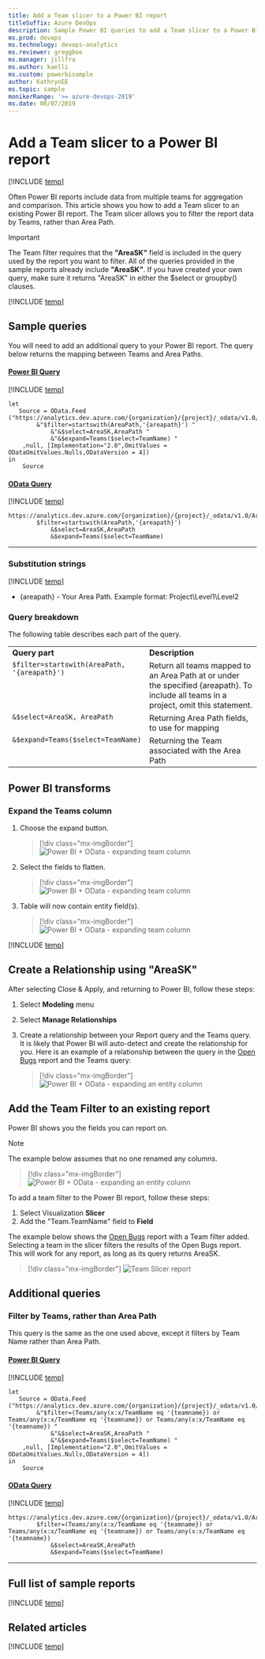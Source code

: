 ```yaml
---
title: Add a Team slicer to a Power BI report
titleSuffix: Azure DevOps
description: Sample Power BI queries to add a Team slicer to a Power BI report
ms.prod: devops
ms.technology: devops-analytics
ms.reviewer: greggboe
ms.manager: jillfra
ms.author: kaelli
ms.custom: powerbisample
author: KathrynEE
ms.topic: sample
monikerRange: '>= azure-devops-2019'
ms.date: 08/07/2019
---
```



# Add a Team slicer to a Power BI report

[!INCLUDE [temp](../_shared/version-azure-devops.md)]

Often Power BI reports include data from multiple teams for aggregation and comparison. This article shows you how to add a Team slicer to an existing Power BI report. The Team slicer allows you to filter the report data by Teams, rather than Area Path.

> [!IMPORTANT]
> The Team filter requires that the **"AreaSK"** field is included in the query used by the report you want to filter. 
> All of the queries provided in the sample reports already include **"AreaSK"**. 
> If you have created your own query, make sure it returns "AreaSK" in either the $select or groupby() clauses.

[!INCLUDE [temp](_shared/sample-required-reading.md)]




## Sample queries

You will need to add an additional query to your Power BI report. The query below returns the mapping between Teams and Area Paths.

#### [Power BI Query](#tab/powerbi/)

[!INCLUDE [temp](_shared/sample-powerbi-query.md)]

```
let
   Source = OData.Feed ("https://analytics.dev.azure.com/{organization}/{project}/_odata/v1.0/Areas?"
        &"$filter=startswith(AreaPath,'{areapath}') "
            &"&$select=AreaSK,AreaPath "
            &"&$expand=Teams($select=TeamName) "
    ,null, [Implementation="2.0",OmitValues = ODataOmitValues.Nulls,ODataVersion = 4]) 
in
    Source
```

#### [OData Query](#tab/odata/)

[!INCLUDE [temp](_shared/sample-odata-query.md)]

```
https://analytics.dev.azure.com/{organization}/{project}/_odata/v1.0/Areas?
        $filter=startswith(AreaPath,'{areapath}')
            &$select=AreaSK,AreaPath
            &$expand=Teams($select=TeamName)
```

***

### Substitution strings

[!INCLUDE [temp](_shared/sample-query-substitutions.md)]
* {areapath} - Your Area Path. Example format: Project\Level1\Level2



### Query breakdown


The following table describes each part of the query.

<table width="90%">
<tbody valign="top">
<tr><td width="25%"><b>Query part</b></td><td><b>Description</b></td><tr>
<tr><td><code>$filter=startswith(AreaPath, '{areapath}')</code></td><td>Return all teams mapped to an Area Path at or under the specified {areapath}. To include all teams in a project, omit this statement.</td><tr>
<tr><td><code>&$select=AreaSK, AreaPath</code></td><td>Returning Area Path fields, to use for mapping</td><tr>
<tr><td><code>&$expand=Teams($select=TeamName)</code></td><td>Returning the Team associated with the Area Path</td><tr>
</tbody>
</table>


## Power BI transforms

### Expand the Teams column

1. Choose the expand button.

    > [!div class="mx-imgBorder"] 
    > ![Power BI + OData - expanding team column](_img/odatapowerbi-expandteam.png)

1. Select the fields to flatten.

    > [!div class="mx-imgBorder"] 
    > ![Power BI + OData - expanding team column](_img/odatapowerbi-expandteam2.png)

1. Table will now contain entity field(s).

    > [!div class="mx-imgBorder"] 
    > ![Power BI + OData - expanding team column](_img/odatapowerbi-expandteam3.png)

[!INCLUDE [temp](_shared/sample-finish-query.md)]

## Create a Relationship using "AreaSK"

After selecting Close & Apply, and returning to Power BI, follow these steps:

1. Select **Modeling** menu
1. Select **Manage Relationships**
1. Create a relationship between your Report query and the Teams query. It is likely that Power BI will auto-detect and create the relationship for you. Here is an example of a relationship between the query in the [Open Bugs](sample-boards-openbugs.md) report and the Teams query:

    > [!div class="mx-imgBorder"] 
    > ![Power BI + OData - expanding an entity column](_img/odatapowerbi-timeslicer-relationships.png)
    
## Add the Team Filter to an existing report

Power BI shows you the fields you can report on. 

> [!NOTE]   
> The example below assumes that no one renamed any columns. 

> [!div class="mx-imgBorder"] 
> ![Power BI + OData - expanding an entity column](_img/odatapowerbi-timeslicer-fields.png)

To add a team filter to the Power BI report, follow these steps:

1. Select Visualization **Slicer**
1. Add the "Team.TeamName" field to **Field**

The example below shows the [Open Bugs](sample-boards-openbugs.md) report with a Team filter added. Selecting a team in the slicer filters the results of the Open Bugs report. This will work for any report, as long as its query returns AreaSK.

> [!div class="mx-imgBorder"] 
> ![Team Slicer report](_img/odatapowerbi-timeslicer-report.png)

## Additional queries

### Filter by Teams, rather than Area Path

This query is the same as the one used above, except it filters by Team Name rather than Area Path. 

#### [Power BI Query](#tab/powerbi/)

[!INCLUDE [temp](_shared/sample-powerbi-query.md)]

```
let
   Source = OData.Feed ("https://analytics.dev.azure.com/{organization}/{project}/_odata/v1.0/Areas?"
        &"$filter=(Teams/any(x:x/TeamName eq '{teamname}) or Teams/any(x:x/TeamName eq '{teamname}) or Teams/any(x:x/TeamName eq '{teamname}) "
            &"&$select=AreaSK,AreaPath "
            &"&$expand=Teams($select=TeamName) "
    ,null, [Implementation="2.0",OmitValues = ODataOmitValues.Nulls,ODataVersion = 4]) 
in
    Source
```

#### [OData Query](#tab/odata/)

[!INCLUDE [temp](_shared/sample-odata-query.md)]

```
https://analytics.dev.azure.com/{organization}/{project}/_odata/v1.0/Areas?
        $filter=(Teams/any(x:x/TeamName eq '{teamname}) or Teams/any(x:x/TeamName eq '{teamname}) or Teams/any(x:x/TeamName eq '{teamname})
            &$select=AreaSK,AreaPath
            &$expand=Teams($select=TeamName)
```

***

## Full list of sample reports

[!INCLUDE [temp](_shared/sample-fulllist.md)]

## Related articles

[!INCLUDE [temp](_shared/sample-relatedarticles.md)]